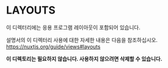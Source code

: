 # LAYOUTS

이 디렉터리에는 응용 프로그램 레이아웃이 포함되어 있습니다.

설명서의 이 디렉터리 사용에 대한 자세한 내용은 다음을 참조하십시오.
https://nuxtjs.org/guide/views#layouts

**이 디렉토리는 필요하지 않습니다. 사용하지 않으려면 삭제할 수 있습니다.**
